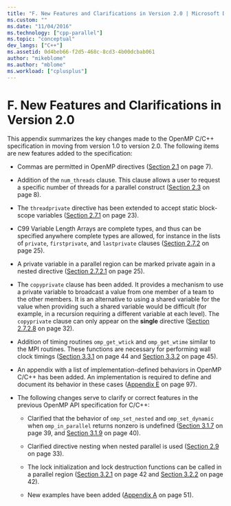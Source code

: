 ```yaml
---
title: "F. New Features and Clarifications in Version 2.0 | Microsoft Docs"
ms.custom: ""
ms.date: "11/04/2016"
ms.technology: ["cpp-parallel"]
ms.topic: "conceptual"
dev_langs: ["C++"]
ms.assetid: 0d4beb66-f2d5-468c-8cd3-4b00dcbab061
author: "mikeblome"
ms.author: "mblome"
ms.workload: ["cplusplus"]
---
```

# F. New Features and Clarifications in Version 2.0

This appendix summarizes the key changes made to the OpenMP C/C++ specification in moving from version 1.0 to version 2.0. The following items are new features added to the specification:

- Commas are permitted in OpenMP directives ([Section 2.1](../../parallel/openmp/2-1-directive-format.md) on page 7).

- Addition of the `num_threads` clause. This clause allows a user to request a specific number of threads for a parallel construct ([Section 2.3](../../parallel/openmp/2-3-parallel-construct.md) on page 8).

- The `threadprivate` directive has been extended to accept static block-scope variables ([Section 2.7.1](../../parallel/openmp/2-7-1-threadprivate-directive.md) on page 23).

- C99 Variable Length Arrays are complete types, and thus can be specified anywhere complete types are allowed, for instance in the lists of `private`, `firstprivate`, and `lastprivate` clauses ([Section 2.7.2](../../parallel/openmp/2-7-2-data-sharing-attribute-clauses.md) on page 25).

- A private variable in a parallel region can be marked private again in a nested directive ([Section 2.7.2.1](../../parallel/openmp/2-7-2-1-private.md) on page 25).

- The `copyprivate` clause has been added. It provides a mechanism to use a private variable to broadcast a value from one member of a team to the other members. It is an alternative to using a shared variable for the value when providing such a shared variable would be difficult (for example, in a recursion requiring a different variable at each level). The `copyprivate` clause can only appear on the **single** directive ([Section 2.7.2.8](../../parallel/openmp/2-7-2-8-copyprivate.md) on page 32).

- Addition of timing routines `omp_get_wtick` and `omp_get_wtime` similar to the MPI routines. These functions are necessary for performing wall clock timings  ([Section 3.3.1](../../parallel/openmp/3-3-1-omp-get-wtime-function.md) on page 44 and [Section 3.3.2](../../parallel/openmp/3-3-2-omp-get-wtick-function.md) on page 45).

- An appendix with a list of implementation-defined behaviors in OpenMP C/C++ has been added. An implementation is required to define and document its behavior in these cases ([Appendix E](../../parallel/openmp/e-implementation-defined-behaviors-in-openmp-c-cpp.md) on page 97).

- The following changes serve to clarify or correct features in the previous OpenMP API specification for C/C++:

   - Clarified that the behavior of `omp_set_nested` and `omp_set_dynamic` when `omp_in_parallel` returns nonzero is undefined ([Section 3.1.7](../../parallel/openmp/3-1-7-omp-set-dynamic-function.md) on page 39, and [Section 3.1.9](../../parallel/openmp/3-1-9-omp-set-nested-function.md) on page 40).

   - Clarified directive nesting when nested parallel is used ([Section 2.9](../../parallel/openmp/2-9-directive-nesting.md) on page 33).

   - The lock initialization and lock destruction functions can be called in a parallel region ([Section 3.2.1](../../parallel/openmp/3-2-1-omp-init-lock-and-omp-init-nest-lock-functions.md) on page 42 and [Section 3.2.2](../../parallel/openmp/3-2-2-omp-destroy-lock-and-omp-destroy-nest-lock-functions.md) on page 42).

   - New examples have been added ([Appendix A](../../parallel/openmp/a-examples.md) on page 51).